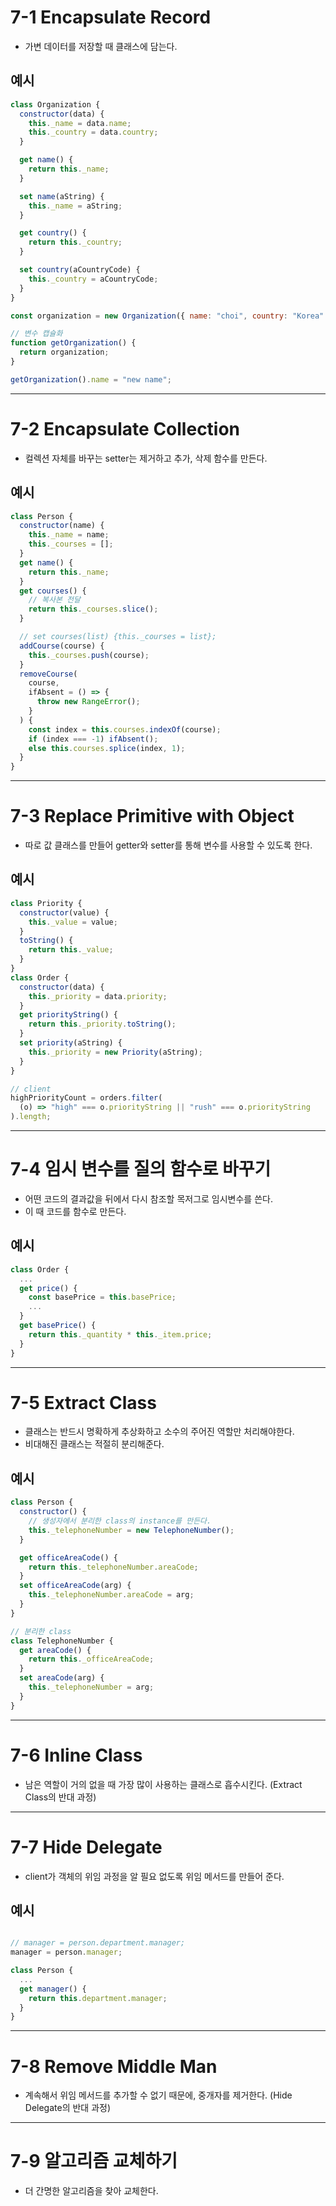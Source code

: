 # 7-1 Encapsulate Record

- 가변 데이터를 저장할 때 클래스에 담는다.

## 예시

```js
class Organization {
  constructor(data) {
    this._name = data.name;
    this._country = data.country;
  }

  get name() {
    return this._name;
  }

  set name(aString) {
    this._name = aString;
  }

  get country() {
    return this._country;
  }

  set country(aCountryCode) {
    this._country = aCountryCode;
  }
}

const organization = new Organization({ name: "choi", country: "Korea" });

// 변수 캡슐화
function getOrganization() {
  return organization;
}

getOrganization().name = "new name";
```

---

# 7-2 Encapsulate Collection

- 컬렉션 자체를 바꾸는 setter는 제거하고 추가, 삭제 함수를 만든다.

## 예시

```js
class Person {
  constructor(name) {
    this._name = name;
    this._courses = [];
  }
  get name() {
    return this._name;
  }
  get courses() {
    // 복사본 전달
    return this._courses.slice();
  }

  // set courses(list) {this._courses = list};
  addCourse(course) {
    this._courses.push(course);
  }
  removeCourse(
    course,
    ifAbsent = () => {
      throw new RangeError();
    }
  ) {
    const index = this.courses.indexOf(course);
    if (index === -1) ifAbsent();
    else this.courses.splice(index, 1);
  }
}
```

---

# 7-3 Replace Primitive with Object

- 따로 값 클래스를 만들어 getter와 setter를 통해 변수를 사용할 수 있도록 한다.

## 예시

```js
class Priority {
  constructor(value) {
    this._value = value;
  }
  toString() {
    return this._value;
  }
}
class Order {
  constructor(data) {
    this._priority = data.priority;
  }
  get priorityString() {
    return this._priority.toString();
  }
  set priority(aString) {
    this._priority = new Priority(aString);
  }
}

// client
highPriorityCount = orders.filter(
  (o) => "high" === o.priorityString || "rush" === o.priorityString
).length;
```

---

# 7-4 임시 변수를 질의 함수로 바꾸기

- 어떤 코드의 결과값을 뒤에서 다시 참조할 목저그로 임시변수를 쓴다.
- 이 때 코드를 함수로 만든다.

## 예시

```js
class Order {
  ...
  get price() {
    const basePrice = this.basePrice;
    ...
  }
  get basePrice() {
    return this._quantity * this._item.price;
  }
}
```

---

# 7-5 Extract Class

- 클래스는 반드시 명확하게 추상화하고 소수의 주어진 역할만 처리해야한다.
- 비대해진 클래스는 적절히 분리해준다.

## 예시

```js
class Person {
  constructor() {
    // 생성자에서 분리한 class의 instance를 만든다.
    this._telephoneNumber = new TelephoneNumber();
  }

  get officeAreaCode() {
    return this._telephoneNumber.areaCode;
  }
  set officeAreaCode(arg) {
    this._telephoneNumber.areaCode = arg;
  }
}

// 분리한 class
class TelephoneNumber {
  get areaCode() {
    return this._officeAreaCode;
  }
  set areaCode(arg) {
    this._telephoneNumber = arg;
  }
}
```

---

# 7-6 Inline Class

- 남은 역할이 거의 없을 때 가장 많이 사용하는 클래스로 흡수시킨다. (Extract Class의 반대 과정)

---

# 7-7 Hide Delegate

- client가 객체의 위임 과정을 알 필요 없도록 위임 메서드를 만들어 준다.

## 예시

```js

// manager = person.department.manager;
manager = person.manager;

class Person {
  ...
  get manager() {
    return this.department.manager;
  }
}
```

---

# 7-8 Remove Middle Man

- 계속해서 위임 메서드를 추가할 수 없기 때문에, 중개자를 제거한다. (Hide Delegate의 반대 과정)

---

# 7-9 알고리즘 교체하기

- 더 간명한 알고리즘을 찾아 교체한다.
